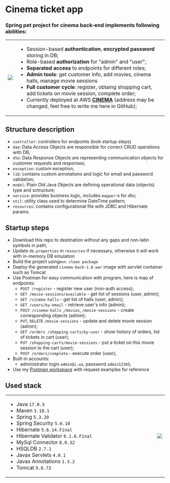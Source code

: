 <h1> Cinema ticket app </h1>

### Spring pet project for cinema back-end implements following abilities:
<table>
<tr>
<td>
<img src=https://user-images.githubusercontent.com/116804521/236665914-5af8d074-2bae-43f2-aa3b-0a7d36dc0ef3.jpg>
</td>
<td>
<ul>
<li>Session-based <b>authentication</b>, <b>encrypted password</b> storing in DB;</li>
<li>Role-based <b>authorization</b> for "admin" and "user";</li>
<li><b>Separated access</b> to endpoints for different roles;</li>
<li><b>Admin tools</b>: get customer info, add movies, cinema halls, manage movie sessions</li>
<li><b>Full customer cycle</b>: register, obtaing shopping cart, add tickets on movie session, complete order;</li>
<li>Currently deployed at AWS <b><a href="http://16.16.94.18:81/">CINEMA</a></b> (address may be changed, feel free to write me here in GitHub);</li>
</ul>
</td>
</tr>
</table>

## Structure description

<ul>
<li><code>controller</code>: controllers for endpoints (look startup steps)</li>
<li><code>dao</code>: Data Access Objects are responsible for correct CRUD operations with DB;</li>
<li><code>dto</code>: Data Response Objects are representing communication objects for customer requests and responses;</li>
<li><code>exception</code>: custom exception;</li>
<li><code>lib</code>: contains custom annotations and logic for email and password validation;</li>
<li><code>model</code>: Plain Old Java Objects are defining operational data (objects) type and sctructure;</li>
<li><code>service</code>: provides business logic, includes <code>mapper</code>-s for dto;</li>
<li><code>util</code>: utility class used to determine DateTime pattern;</li>
<li><code>resources</code>: contains configurational file with JDBC and Hibernate params.</li>
</ul>

## Startup steps

* Download this repo to destination without any gaps and non-latin symbols in path;
* Update <code>db.properties</code> in <code>resources</code> if necessary, otherwise it will work with in-memory DB emulation
* Build the project using<code>mvn clean package</code>
* Deploy the generated <code>cinema-back-1.0.war</code> image with servlet container such as Tomcat
* Use Postman for easy communication with program, here is map of endpoints: 
  * `POST /register` - register new user (non-auth access);
  * `GET /movie-sessions/available` - get list of sessions (user, admin);
  * `GET /cinema-halls` - get list of halls (user, admin);
  * `GET /users/by-email` - retrieve user's info (admin);
  * `POST`: `/cinema-halls` ,`/movies`, `/movie-sessions` - create corresponding objects (admin);
  * `PUT`, `DELETE` `/movie-sessions` - update and delete movie session (admin);
  * `GET /orders /shopping-carts/by-user` - show history of orders, list of tickets in cart (user);
  * `PUT /shopping-carts/movie-sessions` - put a ticket on this movie session to the cart (user);
  * `POST /orders/complete` - execute order (user);
* Built-in accounts:
  * administrator login `admin@i.ua`, password `admin12345`;
* Use my <a href="https://www.postman.com/material-administrator-34337113/workspace/cinema-back/collection/27097732-1b6bd6f6-db37-4271-9727-06c894830761?action=share&creator=27097732">Postman workspace</a> with request examples for reference

## Used stack

<table>
<tr>
<td width="700">
<ul>
<li>Java <code>17.0.5</code></li>
<li>Maven <code>3.10.1</code></li>
<li>Spring <code>5.3.20</code></li>
<li>Spring Security <code>5.6.10</code></li>
<li>Hibernate <code>5.6.14.Final</code></li>
<li>Hibernate Validator <code>6.1.6.Final</code></li>
<li>MySql Connector <code>8.0.32</code></li>
<li>HSQLDB <code>2.7.1</code></li>
<li>Javax Servlets <code>4.0.1</code></li>
<li>Javax Annotations <code>1.3.2</code></li>
<li>Tomcat <code>9.0.73</code></li>
</ul>
</td>
<td>
<img src=https://user-images.githubusercontent.com/116804521/236665921-e5f11b0d-9434-48c6-9b3a-a48c24f0c221.jpg>
</td>
</tr>
</table>
